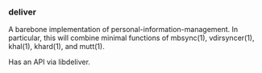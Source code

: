 ### deliver

A barebone implementation of personal-information-management. In particular,
this will combine minimal functions of mbsync(1), vdirsyncer(1), khal(1),
khard(1), and mutt(1).

Has an API via libdeliver.


